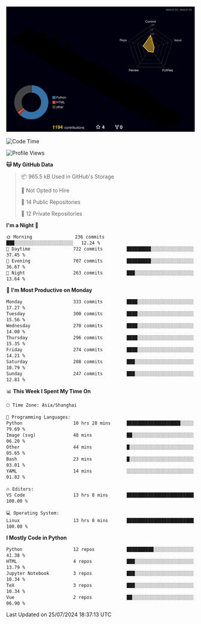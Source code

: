<!--![](https://raw.githubusercontent.com/BorisYang326/BorisYang326/output/github-contribution-grid-snake-dark.svg) -->
![](./profile-3d-contrib/profile-night-rainbow.svg)
<!--START_SECTION:waka-->
![Code Time](http://img.shields.io/badge/Code%20Time-325%20hrs%2039%20mins-blue)

![Profile Views](http://img.shields.io/badge/Profile%20Views-0-blue)

**🐱 My GitHub Data** 

> 📦 965.5 kB Used in GitHub's Storage 
 > 
> 🚫 Not Opted to Hire
 > 
> 📜 14 Public Repositories 
 > 
> 🔑 12 Private Repositories 
 > 
**I'm a Night 🦉** 

```text
🌞 Morning                236 commits         ███░░░░░░░░░░░░░░░░░░░░░░   12.24 % 
🌆 Daytime                722 commits         █████████░░░░░░░░░░░░░░░░   37.45 % 
🌃 Evening                707 commits         █████████░░░░░░░░░░░░░░░░   36.67 % 
🌙 Night                  263 commits         ███░░░░░░░░░░░░░░░░░░░░░░   13.64 % 
```
📅 **I'm Most Productive on Monday** 

```text
Monday                   333 commits         ████░░░░░░░░░░░░░░░░░░░░░   17.27 % 
Tuesday                  300 commits         ████░░░░░░░░░░░░░░░░░░░░░   15.56 % 
Wednesday                270 commits         ████░░░░░░░░░░░░░░░░░░░░░   14.00 % 
Thursday                 296 commits         ████░░░░░░░░░░░░░░░░░░░░░   15.35 % 
Friday                   274 commits         ████░░░░░░░░░░░░░░░░░░░░░   14.21 % 
Saturday                 208 commits         ███░░░░░░░░░░░░░░░░░░░░░░   10.79 % 
Sunday                   247 commits         ███░░░░░░░░░░░░░░░░░░░░░░   12.81 % 
```


📊 **This Week I Spent My Time On** 

```text
🕑︎ Time Zone: Asia/Shanghai

💬 Programming Languages: 
Python                   10 hrs 28 mins      ████████████████████░░░░░   79.69 % 
Image (svg)              48 mins             ██░░░░░░░░░░░░░░░░░░░░░░░   06.20 % 
Other                    44 mins             █░░░░░░░░░░░░░░░░░░░░░░░░   05.65 % 
Bash                     23 mins             █░░░░░░░░░░░░░░░░░░░░░░░░   03.01 % 
YAML                     14 mins             ░░░░░░░░░░░░░░░░░░░░░░░░░   01.82 % 

🔥 Editors: 
VS Code                  13 hrs 8 mins       █████████████████████████   100.00 % 

💻 Operating System: 
Linux                    13 hrs 8 mins       █████████████████████████   100.00 % 
```

**I Mostly Code in Python** 

```text
Python                   12 repos            ██████████░░░░░░░░░░░░░░░   41.38 % 
HTML                     4 repos             ███░░░░░░░░░░░░░░░░░░░░░░   13.79 % 
Jupyter Notebook         3 repos             ███░░░░░░░░░░░░░░░░░░░░░░   10.34 % 
TeX                      3 repos             ███░░░░░░░░░░░░░░░░░░░░░░   10.34 % 
Vue                      2 repos             ██░░░░░░░░░░░░░░░░░░░░░░░   06.90 % 
```




 Last Updated on 25/07/2024 18:37:13 UTC
<!--END_SECTION:waka-->
